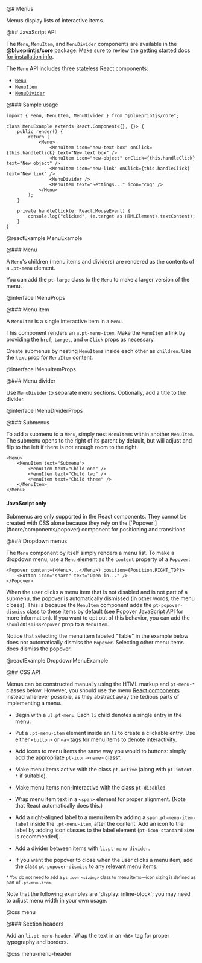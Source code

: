 @# Menus

Menus display lists of interactive items.

@## JavaScript API

The `Menu`, `MenuItem`, and `MenuDivider` components are available in the **@blueprintjs/core**
package. Make sure to review the [getting started docs for installation info](#blueprint/getting-started).

The `Menu` API includes three stateless React components:

* [`Menu`](#core/components/menu.menu)
* [`MenuItem`](#core/components/menu.menu-item)
* [`MenuDivider`](#core/components/menu.menu-divider)

@### Sample usage

```tsx
import { Menu, MenuItem, MenuDivider } from "@blueprintjs/core";

class MenuExample extends React.Component<{}, {}> {
    public render() {
        return (
            <Menu>
                <MenuItem icon="new-text-box" onClick={this.handleClick} text="New text box" />
                <MenuItem icon="new-object" onClick={this.handleClick} text="New object" />
                <MenuItem icon="new-link" onClick={this.handleClick} text="New link" />
                <MenuDivider />
                <MenuItem text="Settings..." icon="cog" />
            </Menu>
        );
    }

    private handleClick(e: React.MouseEvent) {
        console.log("clicked", (e.target as HTMLElement).textContent);
    }
}
```

@reactExample MenuExample

@### Menu

A `Menu`'s children (menu items and dividers) are rendered as the contents of a `.pt-menu` element.

You can add the `pt-large` class to the `Menu` to make a larger version of the menu.

@interface IMenuProps

@### Menu item

A `MenuItem` is a single interactive item in a `Menu`.

This component renders an `a.pt-menu-item`. Make the `MenuItem` a link by providing the `href`,
`target`, and `onClick` props as necessary.

Create submenus by nesting `MenuItem`s inside each other as `children`. Use the `text` prop
for `MenuItem` content.

@interface IMenuItemProps

@### Menu divider

Use `MenuDivider` to separate menu sections. Optionally, add a title to the divider.

@interface IMenuDividerProps

@### Submenus

To add a submenu to a `Menu`, simply nest `MenuItem`s within another `MenuItem`.
The submenu opens to the right of its parent by default, but will adjust and flip to the left if
there is not enough room to the right.

```tsx
<Menu>
    <MenuItem text="Submenu">
        <MenuItem text="Child one" />
        <MenuItem text="Child two" />
        <MenuItem text="Child three" />
    </MenuItem>
</Menu>
```

<div class="pt-callout pt-intent-warning pt-icon-warning-sign">
    <h4 class="pt-callout-title">JavaScript only</h4>
    Submenus are only supported in the React components. They cannot be created with CSS alone because
    they rely on the [`Popover`](#core/components/popover) component for positioning and transitions.
</div>

@### Dropdown menus

The `Menu` component by itself simply renders a menu list. To make a dropdown menu, use a `Menu`
element as the `content` property of a `Popover`:

```tsx
<Popover content={<Menu>...</Menu>} position={Position.RIGHT_TOP}>
    <Button icon="share" text="Open in..." />
</Popover>
```

When the user clicks a menu item that is not disabled and is not part of a submenu, the popover is
automatically dismissed (in other words, the menu closes). This is because the `MenuItem` component
adds the `pt-popover-dismiss` class to these items by default (see
[Popover JavaScript API](#core/components/popover) for more information). If you want to opt out of
this behavior, you can add the `shouldDismissPopover` prop to a `MenuItem`.

Notice that selecting the menu item labeled "Table" in the example below does not automatically
dismiss the `Popover`. Selecting other menu items does dismiss the popover.

@reactExample DropdownMenuExample

@## CSS API

Menus can be constructed manually using the HTML markup and `pt-menu-*` classes below. However, you
should use the menu [React components](#core/components/menu.javscript-api) instead wherever possible,
as they abstract away the tedious parts of implementing a menu.

* Begin with a `ul.pt-menu`. Each `li` child denotes a single entry in the menu.

* Put a `.pt-menu-item` element inside an `li` to create a clickable entry. Use either `<button>` or
  `<a>` tags for menu items to denote interactivity.

* Add icons to menu items the same way you would to buttons: simply add the appropriate
  `pt-icon-<name>` class\*.

* Make menu items active with the class `pt-active` (along with `pt-intent-*` if suitable).

* Make menu items non-interactive with the class `pt-disabled`.

* Wrap menu item text in a `<span>` element for proper alignment. (Note that React automatically
  does this.)

* Add a right-aligned label to a menu item by adding a `span.pt-menu-item-label` inside the
  `.pt-menu-item`, after the content. Add an icon to the label by adding icon classes to the label
  element (`pt-icon-standard` size is recommended).

* Add a divider between items with `li.pt-menu-divider`.

* If you want the popover to close when the user clicks a menu item, add the class
  `pt-popover-dismiss` to any relevant menu items.

<small>\* You do not need to add a `pt-icon-<sizing>` class to menu items—icon sizing is
defined as part of `.pt-menu-item`.</small>

<div class="pt-callout pt-intent-primary pt-icon-info-sign">
    Note that the following examples are `display: inline-block`; you may need to adjust
    menu width in your own usage.
</div>

@css menu

@### Section headers

Add an `li.pt-menu-header`. Wrap the text in an `<h6>` tag for proper typography and borders.

@css menu-menu-header

